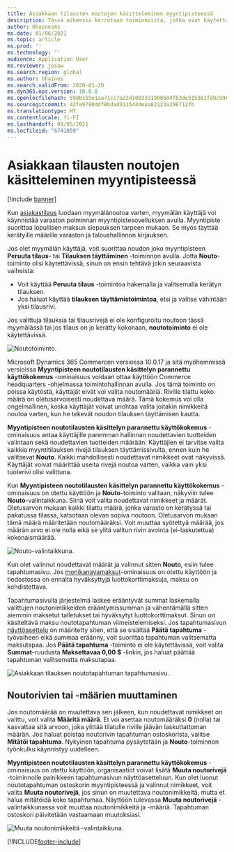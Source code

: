 ```yaml
---
title: Asiakkaan tilausten noutojen käsitteleminen myyntipisteessä
description: Tässä aiheessa kerrotaan toiminnoista, jotka ovat käytettävissä myyntipistesovelluksessa tilausten noutojen käsittelyä varten.
author: Hhainesms
ms.date: 01/06/2021
ms.topic: article
ms.prod: ''
ms.technology: ''
audience: Application User
ms.reviewer: josaw
ms.search.region: global
ms.author: hhaines
ms.search.validFrom: 2020-01-20
ms.dyn365.ops.version: 10.0.8
ms.openlocfilehash: 598b155e1aa71cc7a23d1003331900604fb3de515381fd9c9987ed39bd9cbd2a
ms.sourcegitcommit: 42fe9790ddf0bdad911544deaa82123a396712fb
ms.translationtype: HT
ms.contentlocale: fi-FI
ms.lasthandoff: 08/05/2021
ms.locfileid: "6741059"
---
```

# <a name="process-customer-order-pickups-in-pos"></a>Asiakkaan tilausten noutojen käsitteleminen myyntipisteessä

[!include [banner](includes/banner.md)]

Kun [asiakastilaus](customer-orders-overview.md) luodaan myymälänoutoa varten, myymälän käyttäjä voi käynnistää varaston poiminnan myyntipistesovelluksen avulla. Myyntipiste suorittaa lopullisen maksun siepauksen tarpeen mukaan. Se myös täyttää kerätyille määrille varaston ja taloushallinnon kirjauksen.

Jos olet myymälän käyttäjä, voit suorittaa noudon joko myyntipisteen **Peruuta tilaus**- tai **Tilauksen täyttäminen** -toiminnon avulla. Jotta **Nouto**-toiminto olisi käytettävissä, sinun on ensin tehtävä jokin seuraavista vaiheista:

- Voit käyttää **Peruuta tilaus** -toimintoa hakemalla ja valitsemalla kerätyn tilauksen.
- Jos haluat käyttää **tilauksen täyttämistoimintoa**, etsi ja valitse vähintään yksi tilausrivi.

Jos valittuja tilauksia tai tilausrivejä ei ole konfiguroitu noutoon tässä myymälässä tai jos tilaus on jo kerätty kokonaan, **noutotoiminto** ei ole käytettävissä.

![Noutotoiminto.](media/pickupoperation.png)

Microsoft Dynamics 365 Commercen versiossa 10.0.17 ja sitä myöhemmissä versioissa **Myyntipisteen noutotilausten käsittelyn parannettu käyttökokemus** -ominaisuus voidaan ottaa käyttöön Commerce headquarters -ohjelmassa toimintohallinnan avulla. Jos tämä toiminto on poissa käytöstä, käyttäjät eivät voi valita noutomääriä. Riville tilattu koko määrä on oletusarvoisesti noudettava määrä. Tämä kokemus voi olla ongelmallinen, koska käyttäjät voivat unohtaa valita joitakin nimikkeitä noutoa varten, kun he tekevät noudon tilauksen täyttämisen kautta.

**Myyntipisteen noutotilausten käsittelyn parannettu käyttökokemus** -ominaisuus antaa käyttäjille paremman hallinnan noudettavien tuotteiden valintaan sekä noudettavien tuotteiden määrään. Käyttäjien ei tarvitse valita kaikkia myyntitilauksen rivejä tilauksen täyttämissivulta, ennen kuin he valitsevat **Nouto**. Kaikki mahdollisesti noudettavat nimikkeet ovat näkyvissä. Käyttäjät voivat määrittää useita rivejä noutoa varten, vaikka vain yksi tuoterivi olisi valittuna.

Kun **Myyntipisteen noutotilausten käsittelyn parannettu käyttökokemus** -ominaisuus on otettu käyttöön ja **Nouto**-toiminto valitaan, näkyviin tulee **Nouto**-valintaikkuna. Siinä voit valita noudettavat nimikkeet ja määrät. Oletusarvon mukaan kaikki tilattu määrä, jonka varasto on kerätyssä tai pakatussa tilassa, katsotaan olevan sopiva noutoon. Oletusarvon mukaan tämä määrä määritetään noutomääräksi. Voit muuttaa syötettyä määrää, jos määrän arvo ei ole nolla eikä se ylitä valitun rivin avointa (ei-laskutettua) kokonaismäärää.

![Nouto-valintaikkuna.](media/pickupselect.png)

Kun olet valinnut noudettavat määrät ja valinnut sitten **Nouto**, esiin tulee tapahtumasivu. Jos [monikanavamaksut](omni-channel-payments.md)-ominaisuus on otettu käyttöön ja tiedostossa on ennalta hyväksyttyjä luottokorttimaksuja, maksu on kohdistettava.

Tapahtumasivulla järjestelmä laskee erääntyvät summat laskemalla valittujen noutonimikkeiden erääntymissumman ja vähentämällä sitten aiemmin maksetut talletukset tai hyväksytyt luottokorttimaksut. Sinun on käsiteltävä maksu noutotapahtuman viimeistelemiseksi. Jos tapahtumasivun [näyttöasettelu](pos-screen-layouts.md) on määritetty siten, että se sisältää **Päätä tapahtuma** -työvaiheen eikä summaa eräänny, voit suorittaa tapahtuman valitsematta maksutapaa. Jos **Päätä tapahtuma** -toiminto ei ole käytettävissä, voit valita **Summat**-ruudusta **Maksettavaa 0,00 $** -linkin, jos haluat päättää tapahtuman valitsematta maksutapaa.

![Asiakkaan tilauksen noutotapahtuman tapahtumasivu.](media/pickupcart.png)

## <a name="changing-pickup-lines-or-quantities"></a>Noutorivien tai -määrien muuttaminen

Jos noutomäärää on muutettava sen jälkeen, kun noudettavat nimikkeet on valittu, voit valita **Määritä määrä**. Et voi asettaa noutomääräksi **0** (nolla) tai kasvattaa sitä arvoon, joka ylittää tilatulle riville jäävän laskuttattoman määrän. Jos haluat poistaa noutorivin tapahtuman ostoskorista, valitse **Mitätöi tapahtuma**. Nykyinen tapahtuma pysäytetään ja **Nouto**-toiminnon työnkulku käynnistyy uudelleen.

**Myyntipisteen noutotilausten käsittelyn parannettu käyttökokemus** -ominaisuus on otettu käyttöön, organisaatiot voivat lisätä **Muuta noutorivejä** -toiminnolle painikkeen tapahtumasivun näyttöasetteluun. Kun olet luonut noutotapahtuman ostoskorin myyntipisteessä ja valinnut nimikkeet, voit valita **Muuta noutorivejä**, jos sinun on muutettava noutonimikkeitä, mutta et halua mitätöidä koko tapahtumaa. Näyttöön tulevassa **Muuta noutorivejä** -valintaikkunassa voit muuttaa noutonimikkeitä ja -määriä. Tapahtuman ostoskori päivitetään vastaamaan muutoksiasi.

![Muuta noutonimikkeitä -valintaikkuna.](media/pickupchange.png)


[!INCLUDE[footer-include](../includes/footer-banner.md)]